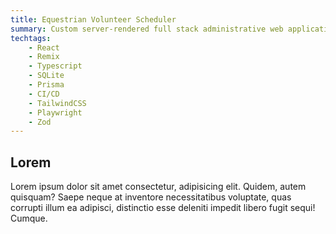 ```yaml
---
title: Equestrian Volunteer Scheduler
summary: Custom server-rendered full stack administrative web application with role-based access control for local non-profit.
techtags:
    - React
    - Remix
    - Typescript
    - SQLite
    - Prisma
    - CI/CD
    - TailwindCSS
    - Playwright
    - Zod
---
```


## Lorem

Lorem ipsum dolor sit amet consectetur, adipisicing elit. Quidem, autem quisquam? Saepe neque at inventore necessitatibus voluptate, quas corrupti illum ea adipisci, distinctio esse deleniti impedit libero fugit sequi! Cumque.
